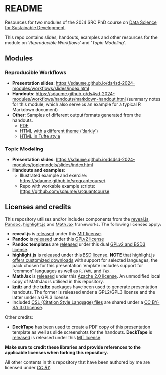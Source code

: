 # README

Resources for two modules of the 2024 SRC PhD course on [Data Science for Sustainable Development](https://github.com/juanrocha/ds4sd).   

This repo contains slides, handouts, examples and other resources for the module on *'Reproducible Workflows'* and *'Topic Modeling'*.

## Modules

### Reproducible Workflows

* **Presentation slides**: https://sdaume.github.io/ds4sd-2024-modules/workflows/slides/index.html
* **Handouts**: https://sdaume.github.io/ds4sd-2024-modules/workflows/handouts/markdown-handout.html (summary notes for this module, which also serve as an example for a typical R Markdown document) 
* **Other**: Samples of different output formats generated from the handouts.
  * [PDF](https://sdaume.github.io/ds4sd-2024-modules/workflows/handouts/variations/markdown-handout.pdf) 
  * [HTML with a different theme ('darkly')](https://sdaume.github.io/ds4sd-2024-modules/workflows/handouts/variations/markdown-handout-darkly.html) 
  * [HTML in Tufte style](https://sdaume.github.io/ds4sd-2024-modules/workflows/handouts/variations/markdown-handout-tufte.html) 


### Topic Modeling

* **Presentation slides**: https://sdaume.github.io/ds4sd-2024-modules/topicmodels/slides/index.html
* **Handouts and examples**: 
  * Illustrated example and exercise: https://sdaume.github.io/srcquantcourse/
  * Repo with workable example scripts: https://github.com/sdaume/srcquantcourse




## Licenses and credits

This repository utilises and/or includes components from the
[reveal.js](https://revealjs.com/), [Pandoc](https://pandoc.org/),
[highlight.js](https://highlightjs.org) and
[MathJax](https://www.mathjax.org) frameworks. The following licenses
apply:

  - **reveal.js** is [released](https://github.com/hakimel/reveal.js)
    under this [MIT
    license](https://github.com/hakimel/reveal.js/blob/master/LICENSE).
  - **Pandoc** is [released](https://github.com/jgm/pandoc) under this
    [GPLv2 license](https://github.com/jgm/pandoc/blob/master/COPYRIGHT)
  - **Pandoc templates** are
    [released](https://github.com/jgm/pandoc/tree/master/data/templates)
    under this dual [GPLv2 and BSD3
    license](https://github.com/jgm/pandoc/blob/master/data/templates/README.markdown).
  - **highlight.js** is
    [released](https://github.com/isagalaev/highlight.js) under this
    [BSD
    license](https://github.com/isagalaev/highlight.js/blob/master/LICENSE).
    **NOTE** that highlight.js [offers customized
    downloads](https://highlightjs.org/download/) with support for
    selected languages, the pack chosen for this presentation template
    includes support for “common” languages as well as `R`, `YAML` and
    `Tex`.
  - **MathJax** is [released](https://github.com/mathjax/MathJax) under
    this [Apache 2.0
    license](https://github.com/mathjax/MathJax/blob/master/LICENSE). An
    unmodified local copy of MathJax is utilised in this repository.
  - **[knitr](https://github.com/yihui/knitr)** and the
    **[tufte](https://github.com/rstudio/tufte)** packages have been
    used to generate presentation handouts. The former is released under
    a GPL2/GPL3 license and the latter under a GPL3 license.
  - Included [CSL (Citation Style Language) files](https://citationstyles.org/) are shared under a [CC BY-SA 3.0 license](https://creativecommons.org/licenses/by-sa/3.0/).

Other credits:

  - **DeckTape** has been used to create a PDF copy of this presentation
    template as well as slide screenshots for the handouts. **DeckTape**
    is [released](https://github.com/astefanutti/decktape) is released
    under this [MIT
    license](https://github.com/astefanutti/decktape/blob/master/LICENSE).

**Make sure to credit these libraries and provide references to the
applicable licenses when forking this repository.**

All other contents in this repository that have been authored by me are
licensed under *[CC BY](https://creativecommons.org/licenses/by/4.0/)*.

